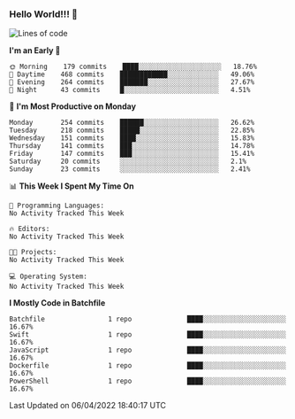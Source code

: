 ### Hello World!!! 👋

<!--
**kekotek/kekotek** is a ✨ _special_ ✨ repository because its `README.md` (this file) appears on your GitHub profile.

Here are some ideas to get you started:

- 🔭 I’m currently working on ...
- 🌱 I’m currently learning ...
- 👯 I’m looking to collaborate on ...
- 🤔 I’m looking for help with ...
- 💬 Ask me about ...
- 📫 How to reach me: ...
- 😄 Pronouns: ...
- ⚡ Fun fact: ...
-->

<!--START_SECTION:waka-->
![Lines of code](https://img.shields.io/badge/From%20Hello%20World%20I%27ve%20Written-19%20Thousand%20lines%20of%20code-blue)

**I'm an Early 🐤** 

```text
🌞 Morning    179 commits    ████░░░░░░░░░░░░░░░░░░░░░   18.76% 
🌆 Daytime    468 commits    ████████████░░░░░░░░░░░░░   49.06% 
🌃 Evening    264 commits    ███████░░░░░░░░░░░░░░░░░░   27.67% 
🌙 Night      43 commits     █░░░░░░░░░░░░░░░░░░░░░░░░   4.51%

```
📅 **I'm Most Productive on Monday** 

```text
Monday       254 commits    ██████░░░░░░░░░░░░░░░░░░░   26.62% 
Tuesday      218 commits    █████░░░░░░░░░░░░░░░░░░░░   22.85% 
Wednesday    151 commits    ████░░░░░░░░░░░░░░░░░░░░░   15.83% 
Thursday     141 commits    ███░░░░░░░░░░░░░░░░░░░░░░   14.78% 
Friday       147 commits    ███░░░░░░░░░░░░░░░░░░░░░░   15.41% 
Saturday     20 commits     ░░░░░░░░░░░░░░░░░░░░░░░░░   2.1% 
Sunday       23 commits     ░░░░░░░░░░░░░░░░░░░░░░░░░   2.41%

```


📊 **This Week I Spent My Time On** 

```text
💬 Programming Languages: 
No Activity Tracked This Week

🔥 Editors: 
No Activity Tracked This Week

🐱‍💻 Projects: 
No Activity Tracked This Week

💻 Operating System: 
No Activity Tracked This Week

```

**I Mostly Code in Batchfile** 

```text
Batchfile                1 repo              ████░░░░░░░░░░░░░░░░░░░░░   16.67% 
Swift                    1 repo              ████░░░░░░░░░░░░░░░░░░░░░   16.67% 
JavaScript               1 repo              ████░░░░░░░░░░░░░░░░░░░░░   16.67% 
Dockerfile               1 repo              ████░░░░░░░░░░░░░░░░░░░░░   16.67% 
PowerShell               1 repo              ████░░░░░░░░░░░░░░░░░░░░░   16.67%

```



 Last Updated on 06/04/2022 18:40:17 UTC
<!--END_SECTION:waka-->
